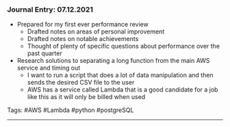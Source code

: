 ### Journal Entry: 07.12.2021
* Prepared for my first ever performance review
  * Drafted notes on areas of personal improvement
  * Drafted notes on notable achievements
  * Thought of plenty of specific questions about performance over the past quarter
* Research solutions to separating a long function from the main AWS service and timing out
  * I want to run a script that does a lot of data manipulation and then sends the desired CSV file to the user
  * AWS has a service called Lambda that is a good candidate for a job like this as it will only be billed when used

Tags: #AWS #Lambda #python #postgreSQL
____________________________________________________________________________________________________________________________________________________________________

